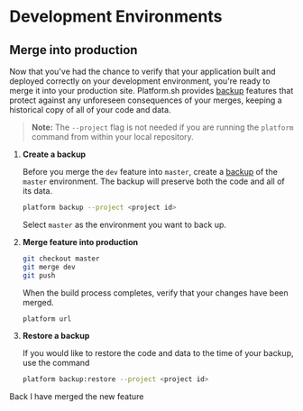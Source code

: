 # Development Environments

## Merge into production

Now that you've had the chance to verify that your application built and deployed correctly on your development environment, you're ready to merge it into your production site. Platform.sh provides [backup](/administration/backup-and-restore.md) features that protect against any unforeseen consequences of your merges, keeping a historical copy of all of your code and data.

<asciinema-player src="/videos/asciinema/snap-merge-restore.cast"></asciinema-player>

> **Note:** The `--project` flag is not needed if you are running the `platform` command from within your local repository.

1. **Create a backup**

    Before you merge the `dev` feature into `master`, create a [backup](/administration/backup-and-restore.md) of the `master` environment. The backup will preserve both the code and all of its data.

    ```bash
    platform backup --project <project id>
    ```

    Select `master` as the environment you want to back up.

2. **Merge feature into production**

    ```bash
    git checkout master
    git merge dev
    git push
    ```

    When the build process completes, verify that your changes have been merged.

    ```bash
    platform url
    ```

3. **Restore a backup**

    If you would like to restore the code and data to the time of your backup, use the command

    ```bash
    platform backup:restore --project <project id>
    ```

<div class="buttons">
  <a class="button-link prev" onclick="gitbook.navigation.goPrev()">Back</a>
  <a class="button-link next" onclick="gitbook.navigation.goNext()">I have merged the new feature</a>
</div>
